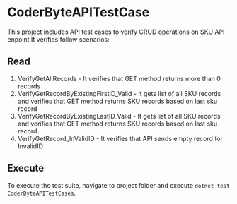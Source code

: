 ﻿# CoderByteAPITestCase
This project includes API test cases to verify CRUD operations on SKU API enpoint
It verifies follow scenarios:

## Read
1. VerifyGetAllRecords - It verifies that GET method returns more than 0 records
2. VerifyGetRecordByExistingFirstID_Valid - It gets list of all SKU records and verifies that GET method returns SKU records based on last sku record
3. VerifyGetRecordByExistingLastID_Valid - It gets list of all SKU records and verifies that GET method returns SKU records based on last sku record
4. VerifyGetRecord_InValidID - It verifies that API sends empty record for InvalidID

## Execute
To execute the test suite, navigate to project folder and execute `dotnet test CoderByteAPITestCases`.